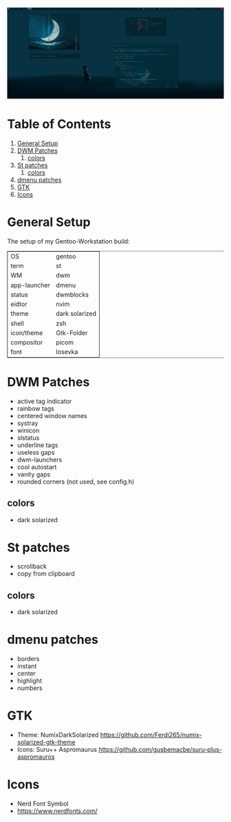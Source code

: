 ![~Gentoo~](https://github.com/nyangkosense/build/blob/main/gentoo.png)

# Table of Contents

1.  [General Setup](#orgbb272f3)
2.  [DWM Patches](#orgff8d1af)
    1.  [colors](#orgcfd4b64)
3.  [St patches](#orgcd026b8)
    1.  [colors](#org16e1d0c)
4.  [dmenu patches](#org5d285ba)
5.  [GTK](#org4c0213a)
6.  [Icons](#orga4e8f17)



<a id="orgbb272f3"></a>

# General Setup

The setup of my Gentoo-Workstation build:

<table border="2" cellspacing="0" cellpadding="6" rules="groups" frame="hsides">


<colgroup>
<col  class="org-left" />

<col  class="org-left" />
</colgroup>
<tbody>
<tr>
<td class="org-left">OS</td>
<td class="org-left">gentoo</td>
</tr>


<tr>
<td class="org-left">term</td>
<td class="org-left">st</td>
</tr>


<tr>
<td class="org-left">WM</td>
<td class="org-left">dwm</td>
</tr>


<tr>
<td class="org-left">app-launcher</td>
<td class="org-left">dmenu</td>
</tr>


<tr>
<td class="org-left">status</td>
<td class="org-left">dwmblocks</td>
</tr>


<tr>
<td class="org-left">eidtor</td>
<td class="org-left">nvim</td>
</tr>


<tr>
<td class="org-left">theme</td>
<td class="org-left">dark solarized</td>
</tr>


<tr>
<td class="org-left">shell</td>
<td class="org-left">zsh</td>
</tr>


<tr>
<td class="org-left">icon/theme</td>
<td class="org-left">Gtk-Folder</td>
</tr>


<tr>
<td class="org-left">compositor</td>
<td class="org-left">picom</td>
</tr>

<tr>
<td class="org-left">font</td>
<td class="org-left">Iosevka</td>
</tr>

</tbody>
</table>


<a id="orgff8d1af"></a>

# DWM Patches

-   active tag indicator
-   rainbow tags
-   centered window names
-   systray
-   winicon
-   slstatus
-   underline tags
-   useless gaps
-   dwm-launchers
-   cool autostart
-   vanity gaps
-   rounded corners (not used, see config.h)


<a id="orgcfd4b64"></a>

## colors

-   dark solarized


<a id="orgcd026b8"></a>

# St patches

-   scrollback
-   copy from clipboard


<a id="org16e1d0c"></a>

## colors

-   dark solarized


<a id="org5d285ba"></a>

# dmenu patches

-   borders
-   instant
-   center
-   highlight
-   numbers


<a id="org4c0213a"></a>

# GTK

-   Theme: NumixDarkSolarized https://github.com/Ferdi265/numix-solarized-gtk-theme
-   Icons: Suru++ Aspromaurus https://github.com/gusbemacbe/suru-plus-aspromauros


<a id="orga4e8f17"></a>

# Icons

-   Nerd Font Symbol
-   https://www.nerdfonts.com/
